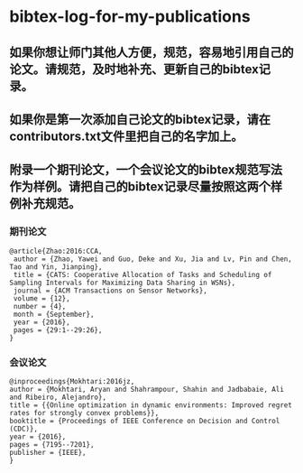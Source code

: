 # bibtex-log-for-my-publications

## 如果你想让师门其他人方便，规范，容易地引用自己的论文。请规范，及时地补充、更新自己的bibtex记录。
## 如果你是第一次添加自己论文的bibtex记录，请在contributors.txt文件里把自己的名字加上。
## 附录一个期刊论文，一个会议论文的bibtex规范写法作为样例。请把自己的bibtex记录尽量按照这两个样例补充规范。
### 期刊论文
```
@article{Zhao:2016:CCA,
 author = {Zhao, Yawei and Guo, Deke and Xu, Jia and Lv, Pin and Chen, Tao and Yin, Jianping},
 title = {CATS: Cooperative Allocation of Tasks and Scheduling of Sampling Intervals for Maximizing Data Sharing in WSNs},
 journal = {ACM Transactions on Sensor Networks},
 volume = {12},
 number = {4},
 month = {September},
 year = {2016},
 pages = {29:1--29:26},
} 
```
### 会议论文
```
@inproceedings{Mokhtari:2016jz,
author = {Mokhtari, Aryan and Shahrampour, Shahin and Jadbabaie, Ali and Ribeiro, Alejandro},
title = {{Online optimization in dynamic environments: Improved regret rates for strongly convex problems}},
booktitle = {Proceedings of IEEE Conference on Decision and Control (CDC)},
year = {2016},
pages = {7195--7201},
publisher = {IEEE},
}
```
